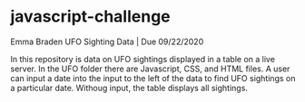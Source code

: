 # javascript-challenge
Emma Braden
UFO Sighting Data | Due 09/22/2020

In this repository is data on UFO sightings displayed in a table on a live server. In the UFO folder there are Javascript, CSS, and HTML files. A user can input a date into the input to the left of the data to find UFO sightings on a particular date. Withoug input, the table displays all sightings. 

